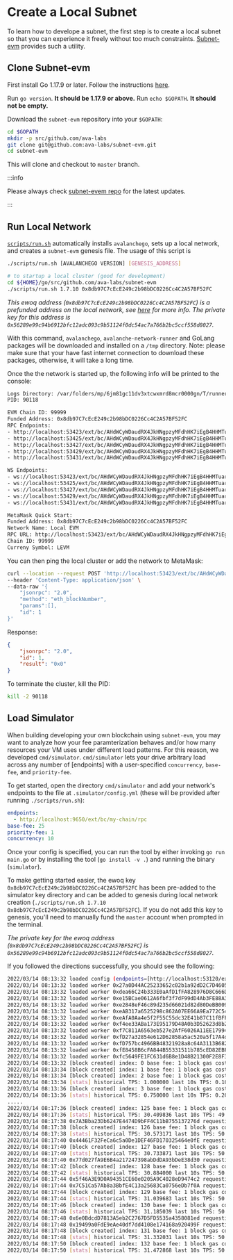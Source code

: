 # Create a Local Subnet

To learn how to develope a subnet, the first step is to create a local subnet so that you can experience it freely without too much constraints. [Subnet-evm](https://github.com/ava-labs/subnet-evm) provides such a utility. 

## Clone Subnet-evm 

First install Go 1.17.9 or later. Follow the instructions [here](https://golang.org/doc/install).

Run `go version`. **It should be 1.17.9 or above.** Run `echo $GOPATH`. **It should not be empty.**

Download the `subnet-evm` repository into your `$GOPATH`:

```sh
cd $GOPATH
mkdir -p src/github.com/ava-labs
git clone git@github.com:ava-labs/subnet-evm.git
cd subnet-evm
```

This will clone and checkout to `master` branch.

:::info

Please always check [subnet-evem repo](https://github.com/ava-labs/subnet-evm) for the latest updates.
 
::: 

## Run Local Network

[`scripts/run.sh`](https://github.com/ava-labs/subnet-evm/blob/master/scripts/run.sh) automatically installs `avalanchego`, sets up a local network,
and creates a `subnet-evm` genesis file. The usage of this script is

```bash
./scripts/run.sh [AVALANCHEGO VERSION] [GENESIS_ADDRESS]
```

```bash
# to startup a local cluster (good for development)
cd ${HOME}/go/src/github.com/ava-labs/subnet-evm
./scripts/run.sh 1.7.10 0x8db97C7cEcE249c2b98bDC0226Cc4C2A57BF52FC
```

_This ewoq address (`0x8db97C7cEcE249c2b98bDC0226Cc4C2A57BF52FC`) is a prefunded address on the local network, see [here](../quickstart/fund-a-local-test-network) for more info. The private key for this address is
`0x56289e99c94b6912bfc12adc093c9b51124f0dc54ac7a766b2bc5ccf558d8027`._


With this command, `avalanchego`, `avalanche-network-runner` and GoLang packages will be downloaded and installed on a `/tmp` directory. Note: please make sure that your have fast internet connection to download these packages, otherwise, it will take a long time.

Once the the network is started up, the following info will be printed to the
console:

```bash
Logs Directory: /var/folders/mp/6jm81gc11dv3xtcwxmrd8mcr0000gn/T/runnerlogs2402729383
PID: 90118

EVM Chain ID: 99999
Funded Address: 0x8db97C7cEcE249c2b98bDC0226Cc4C2A57BF52FC
RPC Endpoints:
- http://localhost:53423/ext/bc/AHdWCyWDaudRX4JkHNgpzyMFdhHK7iEgB4HHMTuarzWghkAdg/rpc
- http://localhost:53425/ext/bc/AHdWCyWDaudRX4JkHNgpzyMFdhHK7iEgB4HHMTuarzWghkAdg/rpc
- http://localhost:53427/ext/bc/AHdWCyWDaudRX4JkHNgpzyMFdhHK7iEgB4HHMTuarzWghkAdg/rpc
- http://localhost:53429/ext/bc/AHdWCyWDaudRX4JkHNgpzyMFdhHK7iEgB4HHMTuarzWghkAdg/rpc
- http://localhost:53431/ext/bc/AHdWCyWDaudRX4JkHNgpzyMFdhHK7iEgB4HHMTuarzWghkAdg/rpc

WS Endpoints:
- ws://localhost:53423/ext/bc/AHdWCyWDaudRX4JkHNgpzyMFdhHK7iEgB4HHMTuarzWghkAdg/ws
- ws://localhost:53425/ext/bc/AHdWCyWDaudRX4JkHNgpzyMFdhHK7iEgB4HHMTuarzWghkAdg/ws
- ws://localhost:53427/ext/bc/AHdWCyWDaudRX4JkHNgpzyMFdhHK7iEgB4HHMTuarzWghkAdg/ws
- ws://localhost:53429/ext/bc/AHdWCyWDaudRX4JkHNgpzyMFdhHK7iEgB4HHMTuarzWghkAdg/ws
- ws://localhost:53431/ext/bc/AHdWCyWDaudRX4JkHNgpzyMFdhHK7iEgB4HHMTuarzWghkAdg/ws

MetaMask Quick Start:
Funded Address: 0x8db97C7cEcE249c2b98bDC0226Cc4C2A57BF52FC
Network Name: Local EVM
RPC URL: http://localhost:53423/ext/bc/AHdWCyWDaudRX4JkHNgpzyMFdhHK7iEgB4HHMTuarzWghkAdg/rpc
Chain ID: 99999
Curreny Symbol: LEVM
```

You can then ping the local cluster or add the network to MetaMask:

```bash
curl --location --request POST 'http://localhost:53423/ext/bc/AHdWCyWDaudRX4JkHNgpzyMFdhHK7iEgB4HHMTuarzWghkAdg/rpc' \
--header 'Content-Type: application/json' \
--data-raw '{
    "jsonrpc": "2.0",
    "method": "eth_blockNumber",
    "params":[],
    "id": 1
}'
```

Response:

```json
{
    "jsonrpc": "2.0",
    "id": 1,
    "result": "0x0"
}
```

To terminate the cluster, kill the PID:

```bash
kill -2 90118
```

## Load Simulator

When building developing your own blockchain using `subnet-evm`, you may want
to analyze how your fee paramterization behaves and/or how many resources your VM
uses under different load patterns. For this reason, we developed `cmd/simulator`.
`cmd/simulator` lets your drive arbitrary load across any number of [endpoints]
with a user-specified `concurrency`, `base-fee`, and `priority-fee`.

To get started, open the directory `cmd/simulator` and add your network's endpoints to
the file at `.simulator/config.yml` (these will be provided after running
`./scripts/run.sh`):

```yaml
endpoints:
  - http://localhost:9650/ext/bc/my-chain/rpc
base-fee: 25
priority-fee: 1
concurrency: 10
```

Once your config is specified, you can run the tool by either invoking `go run main.go` or by installing the tool (`go install -v .`) and running the binary
(`simulator`).

To make getting started easier, the ewoq key `0x8db97C7cEcE249c2b98bDC0226Cc4C2A57BF52FC`
has been pre-added to the simulator key directory and can be added to genesis during local network
creation (`./scripts/run.sh 1.7.10 0x8db97C7cEcE249c2b98bDC0226Cc4C2A57BF52FC`).
If you do not add this key to genesis, you'll need to manually fund the
`master` account when prompted in the terminal.

_The private key for the ewoq address (`0x8db97C7cEcE249c2b98bDC0226Cc4C2A57BF52FC`) is
`0x56289e99c94b6912bfc12adc093c9b51124f0dc54ac7a766b2bc5ccf558d8027`._

If you followed the directions successfully, you should see the following:

```bash
2022/03/14 08:13:32 loaded config (endpoints=[http://localhost:53120/ext/bc/367dTowpd77GrwTsxcnw7EPPzkAQVnFqga4EQxHPUxcBBNjCQ/rpc http://localhost:53122/ext/bc/367dTowpd77GrwTsxcnw7EPPzkAQVnFqga4EQxHPUxcBBNjCQ/rpc http://localhost:53124/ext/bc/367dTowpd77GrwTsxcnw7EPPzkAQVnFqga4EQxHPUxcBBNjCQ/rpc http://localhost:53126/ext/bc/367dTowpd77GrwTsxcnw7EPPzkAQVnFqga4EQxHPUxcBBNjCQ/rpc http://localhost:53128/ext/bc/367dTowpd77GrwTsxcnw7EPPzkAQVnFqga4EQxHPUxcBBNjCQ/rpc] concurrency=1000 base fee=1 priority fee=250)
2022/03/14 08:13:32 loaded worker 0x27a0D44AC25233652c02b1a92dD2C7D46059b053 (balance=100000000000000000000000000 nonce=0)
2022/03/14 08:13:32 loaded worker 0xdea66C24b333E0aAfD1fFA828976D8C666D73d77 (balance=0 nonce=0)
2022/03/14 08:13:32 loaded worker 0xe15BCae0612A6fbf3f7dF99dD4Ab3FE88A33b759 (balance=0 nonce=0)
2022/03/14 08:13:32 loaded worker 0xe2848eF46c89d235d66021d82d80DeBB009Ee787 (balance=0 nonce=0)
2022/03/14 08:13:32 loaded worker 0xeAB317a6525298c862A07EE66A9Ea772C549834D (balance=0 nonce=0)
2022/03/14 08:13:32 loaded worker 0xeAfA0Aa4e5f2F55C55dc32E41b87C11fBFF8770C (balance=0 nonce=0)
2022/03/14 08:13:32 loaded worker 0xf4ee33ABa173E95179D48A0b3D52623d8b239Ba9 (balance=0 nonce=0)
2022/03/14 08:13:32 loaded worker 0xf7C811A6563eb527e2AfF6026A11EE17994eF9F5 (balance=0 nonce=0)
2022/03/14 08:13:32 loaded worker 0xfD27a32854e612D62858a5ac520a5f17A4d223c7 (balance=0 nonce=0)
2022/03/14 08:13:32 loaded worker 0xfD757bc4966BB48321928a8c64A3113B682AEADa (balance=0 nonce=0)
2022/03/14 08:13:32 loaded worker 0xfE8458B6cFA844B55331511b785cED82EBF56630 (balance=0 nonce=0)
2022/03/14 08:13:32 loaded worker 0xfc5649FE1FC631d6B8e1D48B21300F2E8F3508E5 (balance=0 nonce=0)
2022/03/14 08:13:32 [block created] index: 0 base fee: 1 block gas cost: <nil> block txs: 0
2022/03/14 08:13:34 [block created] index: 1 base fee: 1 block gas cost: 0 block txs: 1
2022/03/14 08:13:34 [block created] index: 2 base fee: 1 block gas cost: 0 block txs: 1
2022/03/14 08:13:34 [stats] historical TPS: 1.000000 last 10s TPS: 0.100000 total txs: 2 total time(s): 2
2022/03/14 08:13:36 [block created] index: 3 base fee: 1 block gas cost: 0 block txs: 1
2022/03/14 08:13:36 [stats] historical TPS: 0.750000 last 10s TPS: 0.200000 total txs: 3 total time(s): 4
.....
2022/03/14 08:17:36 [block created] index: 125 base fee: 1 block gas cost: 2000000 block txs: 101
2022/03/14 08:17:36 [stats] historical TPS: 30.409836 last 10s TPS: 49.900000 total txs: 7420 total time(s): 244
2022/03/14 08:17:38 0x7A3Bba23Db6247E4474D9bFF4C11bB755137276d requesting funds from master
2022/03/14 08:17:38 [block created] index: 126 base fee: 1 block gas cost: 2000000 block txs: 101
2022/03/14 08:17:38 [stats] historical TPS: 30.573171 last 10s TPS: 50.000000 total txs: 7521 total time(s): 246
2022/03/14 08:17:40 0x44461F32FeCa6c5a0De1DEF46FD170325464e0fE requesting funds from master
2022/03/14 08:17:40 [block created] index: 127 base fee: 1 block gas cost: 2000000 block txs: 101
2022/03/14 08:17:40 [stats] historical TPS: 30.733871 last 10s TPS: 50.100000 total txs: 7622 total time(s): 248
2022/03/14 08:17:40 0x77d027fA9E6B4a217247398abDdDA93bDeE38d30 requesting funds from master
2022/03/14 08:17:42 [block created] index: 128 base fee: 1 block gas cost: 2000000 block txs: 99
2022/03/14 08:17:42 [stats] historical TPS: 30.884000 last 10s TPS: 50.300000 total txs: 7721 total time(s): 250
2022/03/14 08:17:44 0x5f46A3E9D0A94351CE60e0205A9C4028eD9474c2 requesting funds from master
2022/03/14 08:17:44 0x7C51Ca57Ab8a3BbfE4C13a25683Ca0756eDb7f0A requesting funds from master
2022/03/14 08:17:44 [block created] index: 129 base fee: 1 block gas cost: 2000000 block txs: 101
2022/03/14 08:17:44 [stats] historical TPS: 31.039683 last 10s TPS: 50.200000 total txs: 7822 total time(s): 252
2022/03/14 08:17:46 [block created] index: 130 base fee: 1 block gas cost: 2000000 block txs: 99
2022/03/14 08:17:46 [stats] historical TPS: 31.185039 last 10s TPS: 50.300000 total txs: 7921 total time(s): 254
2022/03/14 08:17:48 0x6e0BdcdD7813A5eb2C2767D5FD5535a4358081ed requesting funds from master
2022/03/14 08:17:48 0x19499a0FdE9eAe40df7dd4108e174168a920499F requesting funds from master
2022/03/14 08:17:48 [block created] index: 131 base fee: 1 block gas cost: 2000000 block txs: 100
2022/03/14 08:17:48 [stats] historical TPS: 31.332031 last 10s TPS: 50.100000 total txs: 8021 total time(s): 256
2022/03/14 08:17:50 [block created] index: 132 base fee: 1 block gas cost: 2000000 block txs: 99
2022/03/14 08:17:50 [stats] historical TPS: 31.472868 last 10s TPS: 50.000000 total txs: 8120 total time(s): 258
```
